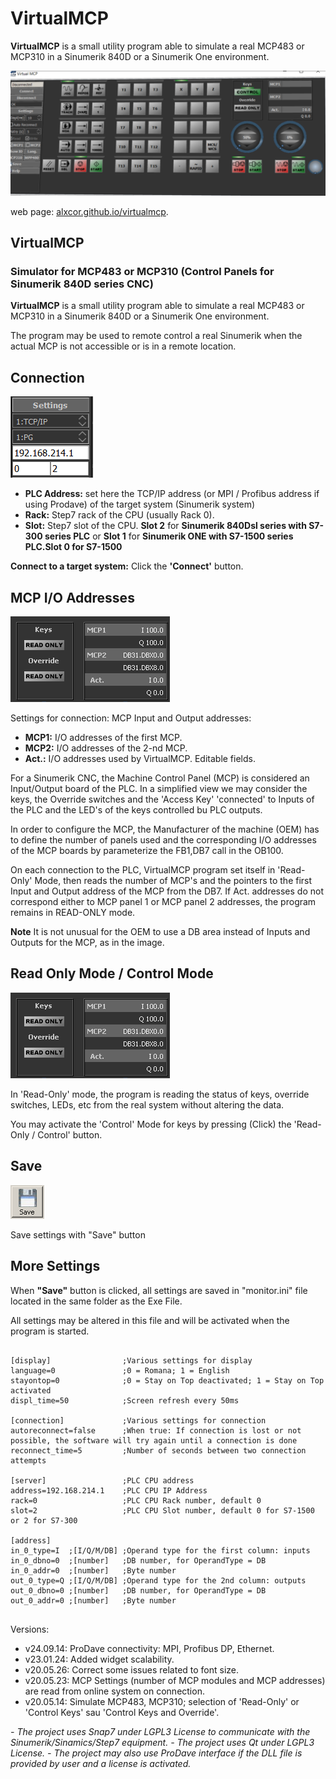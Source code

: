 # VirtualMCP

**VirtualMCP** is a small utility program able to simulate a real MCP483 or MCP310 in a Sinumerik 840D or a Sinumerik One environment.

![header](/docs/images/header.png)

web page:  [alxcor.github.io/virtualmcp](https://alxcor.github.io/virtualmcp).

## VirtualMCP
### Simulator for MCP483 or MCP310 (Control Panels for Sinumerik 840D series CNC)

**VirtualMCP** is a small utility program able to simulate a real MCP483 or MCP310 in a Sinumerik 840D or a Sinumerik One environment.

The program may be used to remote control a real Sinumerik when the actual MCP is not accessible or is in a remote location.

## Connection

![Connection](/docs/images/connection_0.png)




- **PLC Address:** set here the TCP/IP address (or MPI / Profibus address if using Prodave) of the target system (Sinumerik system)
- **Rack:** Step7 rack of the CPU (usually Rack 0).
- **Slot:** Step7 slot of the CPU. **Slot 2** for **Sinumerik 840Dsl series with S7-300 series PLC** or **Slot 1** for **Sinumerik ONE with S7-1500 series PLC.Slot 0 for S7-1500**

**Connect to a target system:** Click the **'Connect'** button.

## MCP I/O Addresses

![Connection](/docs/images/connection_1.png)

Settings for connection: MCP Input and Output addresses:

- **MCP1:** I/O addresses of the first MCP.
- **MCP2:** I/O addresses of the 2-nd MCP.
- **Act.:** I/O addresses used by VirtualMCP. Editable fields.

For a Sinumerik CNC, the Machine Control Panel (MCP) is considered an Input/Output board of the PLC. In a simplified view we may consider the keys, the Override switches and the 'Access Key' 'connected' to Inputs of the PLC and the LED's of the keys controlled bu PLC outputs.

In order to configure the MCP, the Manufacturer of the machine (OEM) has to define the number of panels used and the corresponding I/O addresses of the MCP boards by parameterize the FB1,DB7 call in the OB100.

On each connection to the PLC, VirtualMCP program set itself in 'Read-Only' Mode, then reads the number of MCP's and the pointers to the first Input and Output address of the MCP from the DB7. If Act. addresses do not correspond either to MCP panel 1 or MCP panel 2 addresses, the program remains in READ-ONLY mode.

**Note** It is not unusual for the OEM to use a DB area instead of Inputs and Outputs for the MCP, as in the image.


## Read Only Mode / Control Mode

![Connection](/docs/images/connection_1.png)

In 'Read-Only' mode, the program is reading the status of keys, override switches, LEDs, etc from the real system without altering the data.

You may activate the 'Control' Mode for keys by pressing (Click) the 'Read-Only / Control' button.

## Save

![Connection](/docs/images/button_save.png)

Save settings with "Save" button

## More Settings

When **"Save"** button is clicked, all settings are saved in "monitor.ini" file located in the same folder as the Exe File.

All settings may be altered in this file and will be activated when the program is started.

```

[display]                ;Various settings for display
language=0               ;0 = Romana; 1 = English
stayontop=0              ;0 = Stay on Top deactivated; 1 = Stay on Top activated
displ_time=50            ;Screen refresh every 50ms

[connection]             ;Various settings for connection
autoreconnect=false      ;When true: If connection is lost or not possible, the software will try again until a connection is done
reconnect_time=5         ;Number of seconds between two connection attempts

[server]                 ;PLC CPU address
address=192.168.214.1    ;PLC CPU IP Address
rack=0                   ;PLC CPU Rack number, default 0
slot=2                   ;PLC CPU Slot number, default 0 for S7-1500 or 2 for S7-300

[address]
in_0_type=I  ;[I/Q/M/DB] ;Operand type for the first column: inputs
in_0_dbno=0  ;[number]   ;DB number, for OperandType = DB
in_0_addr=0  ;[number]   ;Byte number
out_0_type=Q ;[I/Q/M/DB] ;Operand type for the 2nd column: outputs
out_0_dbno=0 ;[number]   ;DB number, for OperandType = DB
out_0_addr=0 ;[number]   ;Byte number


```

Versions:
- v24.09.14: ProDave connectivity: MPI, Profibus DP, Ethernet.
- v23.01.24: Added widget scalability.
- v20.05.26: Correct some issues related to font size.
- v20.05.23: MCP Settings (number of MCP modules and MCP addresses) are read from online system on connection.
- v20.05.14: Simulate MCP483, MCP310; selection of 'Read-Only' or 'Control Keys' sau 'Control Keys and Override'.

*- The project uses Snap7 under LGPL3 License to communicate with the Sinumerik/Sinamics/Step7 equipment.*
*- The project uses Qt under LGPL3 License.*
*- The project may also use ProDave interface if the DLL file is provided by user and a license is activated.*

